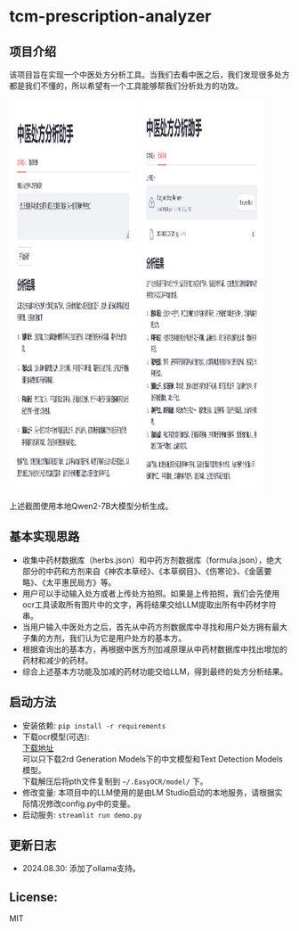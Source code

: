 # tcm-prescription-analyzer

## 项目介绍
该项目旨在实现一个中医处方分析工具。当我们去看中医之后，我们发现很多处方都是我们不懂的，所以希望有一个工具能够帮我们分析处方的功效。
<br><br>
<img src="img/by_text.png"  width="45%" height=700px/>
<img src="img/by_ocr.png"  width="45%" height=700px/>

上述截图使用本地Qwen2-7B大模型分析生成。

## 基本实现思路
- 收集中药材数据库（herbs.json）和中药方剂数据库（formula.json），绝大部分的中药和方剂来自《神农本草经》、《本草纲目》、《伤寒论》、《金匮要略》、《太平惠民局方》等。
- 用户可以手动输入处方或者上传处方拍照。如果是上传拍照，我们会先使用ocr工具读取所有图片中的文字，再将结果交给LLM提取出所有中药材字符串。
- 当用户输入中医处方之后，首先从中药方剂数据库中寻找和用户处方拥有最大子集的方剂，我们认为它是用户处方的基本方。
- 根据查询出的基本方，再根据中医方剂加减原理从中药材数据库中找出增加的药材和减少的药材。
- 综合上述基本方功能及加减的药材功能交给LLM，得到最终的处方分析结果。

## 启动方法
- 安装依赖:
<code>pip install -r requirements</code>
- 下载ocr模型(可选):
<br>[下载地址](https://www.jaided.ai/easyocr/modelhub/)<br>
可以只下载2rd Generation Models下的中文模型和Text Detection Models模型。<br>
下载解压后将pth文件复制到 <code>~/.EasyOCR/model/</code> 下。
- 修改变量:
本项目中的LLM使用的是由LM Studio启动的本地服务，请根据实际情况修改config.py中的变量。
- 启动服务:
<code>streamlit run demo.py</code>

## 更新日志
- 2024.08.30: 添加了ollama支持。

## License: 
MIT